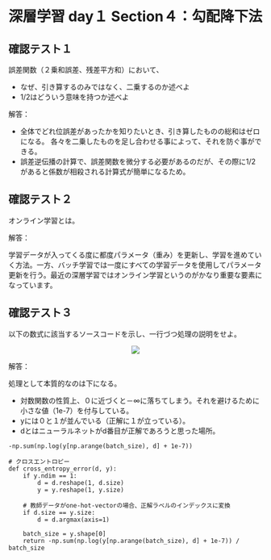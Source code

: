 # 深層学習 day１ Section４：勾配降下法

## 確認テスト１

誤差関数（２乗和誤差、残差平方和）において、
* なぜ、引き算するのみではなく、二乗するのか述べよ
* 1/2はどういう意味を持つか述べよ

解答：

* 全体でどれ位誤差があったかを知りたいとき、引き算したものの総和はゼロになる。
  各々を二乗したものを足し合わせる事によって、それを防ぐ事ができる。
* 誤差逆伝播の計算で、誤差関数を微分する必要があるのだが、その際に1/2があると係数が相殺される計算式が簡単になるため。
   

## 確認テスト２

オンライン学習とは。

解答：

学習データが入ってくる度に都度パラメータ（重み）を更新し、学習を進めていく方法。一方、バッチ学習では一度にすべての学習データを使用してパラメータ更新を行う。最近の深層学習ではオンライン学習というのがかなり重要な要素になっています。


## 確認テスト３

以下の数式に該当するソースコードを示し、一行づつ処理の説明をせよ。

<p align="center">
    <img src="https://latex.codecogs.com/svg.latex?\begin{align*}E_n(\mathbf{w})={-\sum_{i=1}^{l}d_i\log%20y_i}\end{align*}">  
</p>

解答：

処理として本質的なのは下になる。

* 対数関数の性質上、０に近づくと－∞に落ちてしまう。それを避けるために小さな値（1e-7）を付与している。
* yには０と１が並んでいる（正解に１が立っている）。
* dとはニューラルネットがd番目が正解であろうと思った場所。

```
-np.sum(np.log(y[np.arange(batch_size), d] + 1e-7))
``` 

```    
# クロスエントロピー
def cross_entropy_error(d, y):
    if y.ndim == 1:
        d = d.reshape(1, d.size)
        y = y.reshape(1, y.size)
        
    # 教師データがone-hot-vectorの場合、正解ラベルのインデックスに変換
    if d.size == y.size:
        d = d.argmax(axis=1)
             
    batch_size = y.shape[0]
    return -np.sum(np.log(y[np.arange(batch_size), d] + 1e-7)) / batch_size
```
